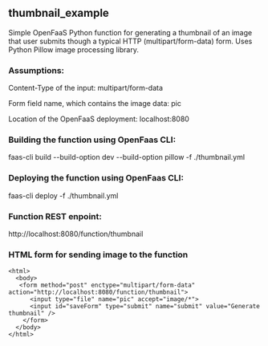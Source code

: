 ## thumbnail_example
Simple OpenFaaS Python function for generating a thumbnail of an image that user submits though a typical HTTP (multipart/form-data) form. Uses Python Pillow image processing library. 

### Assumptions:
Content-Type of the input: multipart/form-data

Form field name, which contains the image data: pic

Location of the OpenFaaS deployment: localhost:8080

### Building the function using OpenFaas CLI:
faas-cli build  --build-option dev --build-option pillow -f ./thumbnail.yml

### Deploying the function using OpenFaas CLI:
faas-cli deploy -f ./thumbnail.yml

### Function REST enpoint:
http://localhost:8080/function/thumbnail

### HTML form for sending image to the function
```
<html>
  <body>
   <form method="post" enctype="multipart/form-data" action="http://localhost:8080/function/thumbnail">
      <input type="file" name="pic" accept="image/*">
      <input id="saveForm" type="submit" name="submit" value="Generate thumbnail" />
    </form>	
  </body>
</html>
```
